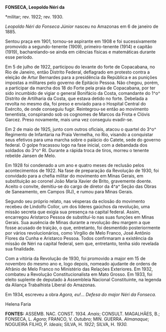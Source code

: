 **FONSECA, Leopoldo Néri da**

\*militar; rev. 1922; rev. 1930.

*Leopoldo Néri da Fonseca Júnior* nasceu no Amazonas em 6 de janeiro de
1885.

Sentou praça em 1901, tornou-se aspirante em 1908 e foi sucessivamente
promovido a segundo-tenente (1909), primeiro-tenente (1914) e capitão
(1919), bacharelando-se ainda em ciências físicas e matemáticas durante
esse período.

Em 5 de julho de 1922, participou do levante do forte de Copacabana, no
Rio de Janeiro, então Distrito Federal, deflagrado em protesto contra a
eleição de Artur Bernardes para a presidência da República e as punições
impostas a militares pelo governo de Epitácio Pessoa. Não chegou, porém,
a participar da marcha dos 18 do Forte pela praia de Copacabana, por ter
sido incumbido de vigiar o general Bonifácio da Costa, comandante do
1^o^ Distrito de Artilharia da Costa, que estava detido no forte.
Debelada a revolta no mesmo dia, foi preso e enviado para o Hospital
Central do Exército, de onde conseguiu fugir. Reintegrou-se então ao
movimento tenentista, conspirando sob os cognomes de Marcos da Frota e
Clóvis Garcez. Preso novamente, mais uma vez conseguiu evadir-se.

Em 2 de maio de 1925, junto com outros oficiais, atacou o quartel do
3^o^ Regimento de Infantaria na Praia Vermelha, no Rio, visando a
conquistar seus efetivos para uma marcha sobre o palácio do Catete, sede
do governo federal. O golpe fracassou logo na fase inicial, com a
debandada dos soldados do 3^o^ RI. Durante a rápida troca de tiros,
morreu o tenente rebelde Jansen de Melo.

Em 1928 foi condenado a um ano e quatro meses de reclusão pelos
acontecimentos de 1922. Na fase de preparação da Revolução de 1930, foi
convidado para a chefia militar do movimento em Minas Gerais, em
substituição ao coronel João Maria Xavier de Brito, gravemente doente.
Aceito o convite, demitiu-se do cargo de diretor da 4^a^ Seção das Obras
de Saneamento, em Campos (RJ), e rumou para Minas Gerais.

Segundo seu próprio relato, nas vésperas da eclosão do movimento recebeu
de Lindolfo Collor, um dos líderes gaúchos da revolução, uma missão
secreta que exigia sua presença na capital federal. Assim, encarregou
Aristarco Pessoa de substituí-lo nas suas funções em Minas Gerais. Sua
ausência de Minas durante a revolução deu margem a que fosse acusado de
traição, o que, entretanto, foi desmentido posteriormente por vários
revolucionários, como Virgílio de Melo Franco, José Antônio Flores da
Cunha e Aristarco Pessoa. Todos confirmaram a existência da missão de
Néri na capital federal, sem que, entretanto, tenha sido revelada sua
finalidade.

Com a vitória da Revolução de 1930, foi promovido a major em 15 de
novembro do mesmo ano e, logo depois, nomeado ajudante de ordens de
Afrânio de Melo Franco no Ministério das Relações Exteriores. Em 1932,
combateu a Revolução Constitucionalista em Mato Grosso. Em 1933, foi
eleito suplente de deputado à Assembleia Nacional Constituinte, na
legenda da Aliança Trabalhista Liberal do Amazonas.

Em 1934, escreveu a obra *Agora, eu!*… *Defesa do major Néri da
Fonseca.*

Helena Faria

**FONTES:** ASSEMB. NAC. CONST. 1934. *Anais*; CONSULT. MAGALHÃES, B.;
FONSECA, L. *Agora*; FRANCO, V. *Outubro*; MIN. GUERRA. *Almanaque*;
NOGUEIRA FILHO, P. *Ideais*; SILVA, H. *1922*; SILVA, H. *1930.*
